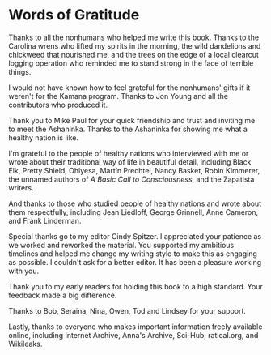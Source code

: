 # Words of Gratitude

Thanks to all the nonhumans who helped me write this book. Thanks to the Carolina wrens who lifted my spirits in the morning, the wild dandelions and chickweed that nourished me, and the trees on the edge of a local clearcut logging operation who reminded me to stand strong in the face of terrible things.

I would not have known how to feel grateful for the nonhumans' gifts if it weren't for the Kamana program. Thanks to Jon Young and all the contributors who produced it.

Thank you to Mike Paul for your quick friendship and trust and inviting me to meet the Ashaninka. Thanks to the Ashaninka for showing me what a healthy nation is like.

I'm grateful to the people of healthy nations who interviewed with me or wrote about their traditional way of life in beautiful detail, including Black Elk, Pretty Shield, Ohiyesa, Martín Prechtel, Nancy Basket, Robin Kimmerer, the unnamed authors of _A Basic Call to Consciousness_, and the Zapatista writers.

And thanks to those who studied people of healthy nations and wrote about them respectfully, including Jean Liedloff, George Grinnell, Anne Cameron, and Frank Linderman.

Special thanks go to my editor Cindy Spitzer. I appreciated your patience as we worked and reworked the material. You supported my ambitious timelines and helped me change my writing style to make this as engaging as possible. I couldn't ask for a better editor. It has been a pleasure working with you.

Thank you to my early readers for holding this book to a high standard. Your feedback made a big difference.

Thanks to Bob, Seraina, Nina, Owen, Tod and Lindsey for your support.

Lastly, thanks to everyone who makes important information freely available online, including Internet Archive, Anna's Archive, Sci-Hub, ratical.org, and Wikileaks.